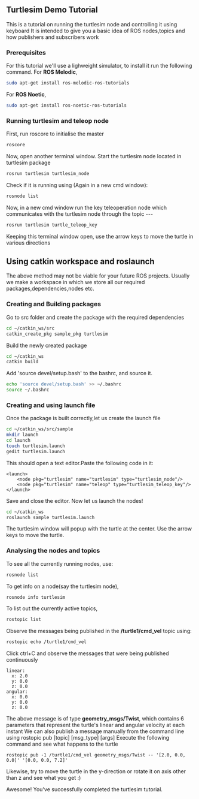 ## Turtlesim Demo Tutorial
This is a tutorial on running the turtlesim node and controlling it using keyboard
It is intended to give you a basic idea of ROS nodes,topics and how publishers and subscribers work

### Prerequisites
For this tutorial we'll use a lighweight simulator, to install it run the following command.
For **ROS Melodic**,
```sh
sudo apt-get install ros-melodic-ros-tutorials
```
For **ROS Noetic**,
```sh
sudo apt-get install ros-noetic-ros-tutorials
```
### Running turtlesim and teleop node
First, run roscore to initialise the master
```sh
roscore
```
Now, open another terminal window.
Start the turtlesim node located in turtlesim package
```sh
rosrun turtlesim turtlesim_node
```
Check if it is running using (Again in a new cmd window):
```sh
rosnode list
```
Now, in a new cmd window run the key teleoperation node which communicates with the turtlesim node through the topic ---
```sh
rosrun turtlesim turtle_teleop_key
```
Keeping this terminal window open, use the arrow keys to move the turtle in various directions

## Using catkin workspace and roslaunch
The above method may not be viable for your future ROS projects. Usually we make a workspace in which we store all our required packages,dependencies,nodes etc. 
### Creating and Building packages
Go to src folder and create the package with the required dependencies
```sh
cd ~/catkin_ws/src
catkin_create_pkg sample_pkg turtlesim
```
Build the newly created package
```sh
cd ~/catkin_ws
catkin build
```
Add 'source devel/setup.bash' to the bashrc, and source it.
```sh
echo 'source devel/setup.bash' >> ~/.bashrc
source ~/.bashrc
```
### Creating and using launch file
Once the package is built correctly,let us create the launch file
```sh
cd ~/catkin_ws/src/sample
mkdir launch
cd launch
touch turtlesim.launch
gedit turtlesim.launch
```
This should open a text editor.Paste the following code in it:
```
<launch>
	<node pkg="turtlesim" name="turtlesim" type="turtlesim_node"/>
	<node pkg="turtlesim" name="teleop" type="turtlesim_teleop_key"/>
</launch>
```
Save and close the editor.
Now let us launch the nodes!
```sh
cd ~/catkin_ws
roslaunch sample turtlesim.launch
```
The turtlesim window will popup with the turtle at the center. Use the arrow keys to move the turtle.
### Analysing the nodes and topics
To see all the currently running nodes, use:
```sh
rosnode list
```
To get info on a node(say the turtlesim node),
```sh
rosnode info turtlesim
```
To list out the currently active topics,
```sh
rostopic list
```
Observe the messages being published in the **/turtle1/cmd_vel** topic using:
```sh
rostopic echo /turtle1/cmd_vel
```
Click ctrl+C and observe the messages that were being published continuously
```
linear: 
  x: 2.0
  y: 0.0
  z: 0.0
angular: 
  x: 0.0
  y: 0.0
  z: 0.0
```
The above message is of type **geometry_msgs/Twist**, which contains 6 parameters that represent the turtle's linear and angular velocity at each instant
We can also publish a message manually from the command line using rostopic pub [topic] [msg_type] [args]
Execute the following command and see what happens to the turtle
```
rostopic pub -1 /turtle1/cmd_vel geometry_msgs/Twist -- '[2.0, 0.0, 0.0]' '[0.0, 0.0, 7.2]'
```
Likewise, try to move the turtle in the y-direction or rotate it on axis other than z and see what you get :)

Awesome! You've successfully completed the turtlesim tutorial.